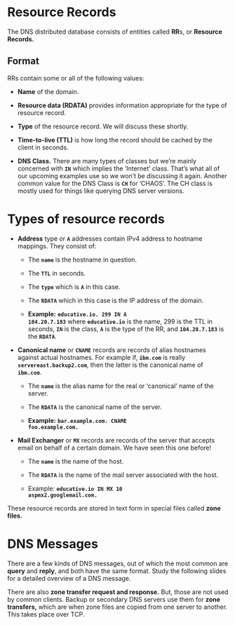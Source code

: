 # Resource Records

The DNS distributed database consists of entities called **RR**s, or **Resource Records.**

## Format

RRs contain some or all of the following values:

- **Name** of the domain.

- **Resource data (RDATA)** provides information appropriate for the type of resource record.

- **Type** of the resource record. We will discuss these shortly.

- **Time-to-live (TTL)** is how long the record should be cached by the client in seconds.

- **DNS Class.** There are many types of classes but we’re mainly concerned with **<code>IN</code>** which implies the ‘Internet’ class. That’s what all of our upcoming examples use so we won’t be discussing it again. Another common value for the DNS Class is **<code>CH</code>** for ‘CHAOS’. The CH class is mostly used for things like querying DNS server versions.

# Types of resource records

- **Address** type or **<code>A</code>** addresses contain IPv4 address to hostname mappings. They consist of:

  - The **<code>name</code>** is the hostname in question.

  - The **<code>TTL</code>** in seconds.

  - The **<code>type</code>** which is **<code>A</code>** in this case.

  - The **<code>RDATA</code>** which in this case is the IP address of the domain.

  - **Example:** **<code>educative.io. 299 IN A 104.20.7.183</code>** where **<code>educative.io</code>** is the name, 299 is the TTL in seconds, **<code>IN</code>** is the class, **<code>A</code>** is the type of the RR, and **<code>104.20.7.183</code>** is the **<code>RDATA</code>**.

- **Canonical name** or **<code>CNAME</code>** records are records of alias hostnames against actual hostnames. For example if, **<code>ibm.com</code>** is really **<code>servereast.backup2.com</code>**, then the latter is the canonical name of **<code>ibm.com</code>**.

  - The **<code>name</code>** is the alias name for the real or ‘canonical’ name of the server.

  - The **<code>RDATA</code>** is the canonical name of the server.

  - **Example:** **<code>bar.example.com. CNAME foo.example.com.</code>**

- **Mail Exchanger** or **<code>MX</code>** records are records of the server that accepts email on behalf of a certain domain. We have seen this one before!

  - The **<code>name</code>** is the name of the host.

  - The **<code>RDATA</code>** is the name of the mail server associated with the host.

  - Example: **<code>educative.io IN MX 10 aspmx2.googlemail.com.</code>**

These resource records are stored in text form in special files called **zone files.**

# DNS Messages

There are a few kinds of DNS messages, out of which the most common are **query** and **reply**, and both have the same format. Study the following slides for a detailed overview of a DNS message.

There are also **zone transfer request and response.** But, those are not used by common clients. Backup or secondary DNS servers use them for **zone transfers,** which are when zone files are copied from one server to another. This takes place over TCP.

